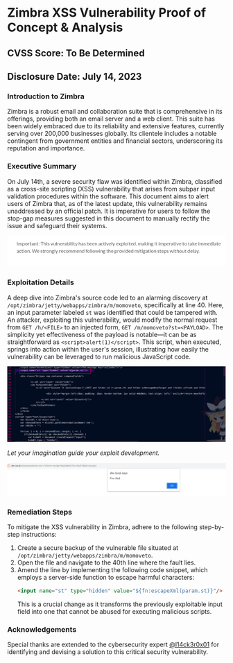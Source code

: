 # Zimbra XSS Vulnerability Proof of Concept & Analysis

## CVSS Score: To Be Determined
## Disclosure Date: July 14, 2023

### Introduction to Zimbra
Zimbra is a robust email and collaboration suite that is comprehensive in its offerings, providing both an email server and a web client. This suite has been widely embraced due to its reliability and extensive features, currently serving over 200,000 businesses globally. Its clientele includes a notable contingent from government entities and financial sectors, underscoring its reputation and importance.

### Executive Summary
On July 14th, a severe security flaw was identified within Zimbra, classified as a cross-site scripting (XSS) vulnerability that arises from subpar input validation procedures within the software. This document aims to alert users of Zimbra that, as of the latest update, this vulnerability remains unaddressed by an official patch. It is imperative for users to follow the stop-gap measures suggested in this document to manually rectify the issue and safeguard their systems.

![Zimbra Security Alert Notification](../Images/zimbra-alert.png)

### Exploitation Details
A deep dive into Zimbra's source code led to an alarming discovery at `/opt/zimbra/jetty/webapps/zimbra/m/momoveto`, specifically at line 40. Here, an input parameter labeled `st` was identified that could be tampered with. An attacker, exploiting this vulnerability, would modify the normal request from `GET /h/<FILE>` to an injected form, `GET /m/momoveto?st=<PAYLOAD>`. The simplicity yet effectiveness of the payload is notable—it can be as straightforward as `<script>alert(1)</script>`. This script, when executed, springs into action within the user's session, illustrating how easily the vulnerability can be leveraged to run malicious JavaScript code.

![XSS Code Execution in Zimbra](../Images/xss-line.png)

*Let your imagination guide your exploit development.*

![Proof of Concept - XSS Popup](../Images/poc.png)

### Remediation Steps
To mitigate the XSS vulnerability in Zimbra, adhere to the following step-by-step instructions:

1. Create a secure backup of the vulnerable file situated at `/opt/zimbra/jetty/webapps/zimbra/m/momoveto`.
2. Open the file and navigate to the 40th line where the fault lies.
3. Amend the line by implementing the following code snippet, which employs a server-side function to escape harmful characters:
    ```html
    <input name="st" type="hidden" value="${fn:escapeXml(param.st)}"/>
    ```
   This is a crucial change as it transforms the previously exploitable input field into one that cannot be abused for executing malicious scripts.
   
### Acknowledgements
Special thanks are extended to the cybersecurity expert [@l14ck3r0x01](https://github.com/l14ck3r0x01) for identifying and devising a solution to this critical security vulnerability.
